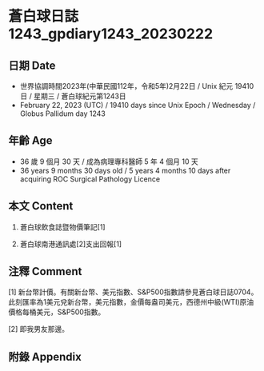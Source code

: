 [_metadata_:encoding]: - "utf-8"
[_metadata_:language]: - "zh-Hant-TW"
[_metadata_:fileformat]: - "markdown"
[_metadata_:MIME_type]: - "text/plain"
[_metadata_:markdown_version]: - "commonmark version 0.30"
[_metadata_:markdown_spec]: - "https://spec.commonmark.org/0.30/"

# 蒼白球日誌1243_gpdiary1243_20230222 #

## 日期 Date ##

* 世界協調時間2023年(中華民國112年，令和5年)2月22日 / Unix 紀元 19410 日 / 星期三 / 蒼白球紀元第1243日
* February 22, 2023 (UTC) / 19410 days since Unix Epoch / Wednesday / Globus Pallidum day 1243

## 年齡 Age ##

* 36 歲 9 個月 30 天 / 成為病理專科醫師 5 年 4 個月 10 天
* 36 years 9 months 30 days old / 5 years 4 months 10 days after acquiring ROC Surgical Pathology Licence

## 本文 Content ##

1. 蒼白球飲食誌暨物價筆記[1]

    
2. 蒼白球南港通訊處[2]支出回報[1]

    

## 注釋 Comment ##

[1] 新台幣計價。有關新台幣、美元指數、S&P500指數請參見蒼白球日誌0704。此刻匯率為1美元兌新台幣，美元指數，金價每盎司美元，西德州中級(WTI)原油價格每桶美元，S&P500指數。


[2] 即我男友那邊。



## 附錄 Appendix ##

